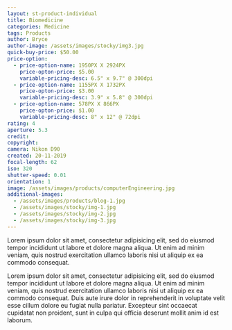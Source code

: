 ```yaml
---
layout: st-product-individual
title: Biomedicine
categories: Medicine
tags: Products
author: Bryce
author-image: /assets/images/stocky/img3.jpg
quick-buy-price: $50.00
price-option:
  - price-option-name: 1950PX X 2924PX
    price-opton-price: $5.00
    variable-pricing-desc: 6.5" x 9.7" @ 300dpi
  - price-option-name: 1155PX X 1732PX
    price-opton-price: $3.00
    variable-pricing-desc: 3.9" x 5.8" @ 300dpi
  - price-option-name: 578PX X 866PX
    price-opton-price: $1.00
    variable-pricing-desc: 8" x 12" @ 72dpi
rating: 4
aperture: 5.3
credit:
copyright:
camera: Nikon D90
created: 20-11-2019
focal-length: 62
iso: 320
shutter-speed: 0.01
orientation: 1
image: /assets/images/products/computerEngineering.jpg
additional-images:
  - /assets/images/products/blog-1.jpg
  - /assets/images/stocky/img-1.jpg
  - /assets/images/stocky/img-2.jpg
  - /assets/images/stocky/img-3.jpg
---
```


Lorem ipsum dolor sit amet, consectetur adipisicing elit, sed do eiusmod tempor incididunt ut labore et dolore magna aliqua. Ut enim ad minim veniam, quis nostrud exercitation ullamco laboris nisi ut aliquip ex ea commodo consequat.

Lorem ipsum dolor sit amet, consectetur adipisicing elit, sed do eiusmod tempor incididunt ut labore et dolore magna aliqua. Ut enim ad minim veniam, quis nostrud exercitation ullamco laboris nisi ut aliquip ex ea commodo consequat. Duis aute irure dolor in reprehenderit in voluptate velit esse cillum dolore eu fugiat nulla pariatur. Excepteur sint occaecat cupidatat non proident, sunt in culpa qui officia deserunt mollit anim id est laborum.
